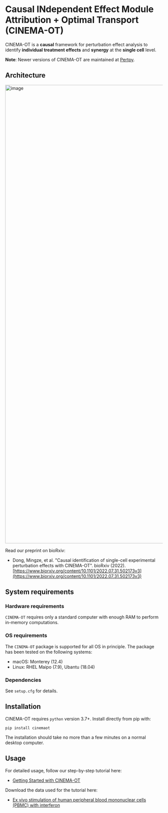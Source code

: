 # Causal INdependent Effect Module Attribution + Optimal Transport (CINEMA-OT)

CINEMA-OT is a **causal** framework for perturbation effect analysis to identify **individual treatment effects** and **synergy** at the **single cell** level. 

**Note**: Newer versions of CINEMA-OT are maintained at [Pertpy](https://github.com/scverse/pertpy).

## Architecture

<img width="1460" alt="image" src="https://user-images.githubusercontent.com/68533876/228745549-8328ea36-25c6-4665-9c68-bab1e1a78ef9.png">


Read our preprint on bioRxiv:

- Dong, Mingze, et al. "Causal identification of single-cell experimental perturbation effects with CINEMA-OT". bioRxiv (2022).
[https://www.biorxiv.org/content/10.1101/2022.07.31.502173v3](https://www.biorxiv.org/content/10.1101/2022.07.31.502173v3)

## System requirements
### Hardware requirements
`CINEMA-OT` requires only a standard computer with enough RAM to perform in-memory computations.
### OS requirements
The `CINEMA-OT` package is supported for all OS in principle. The package has been tested on the following systems:
* macOS: Monterey (12.4)
* Linux: RHEL Maipo (7.9), Ubantu (18.04)
### Dependencies
See `setup.cfg` for details.

## Installation
CINEMA-OT requires `python` version 3.7+.  Install directly from pip with:

    pip install cinemaot

The installation should take no more than a few minutes on a normal desktop computer.


## Usage

For detailed usage, follow our step-by-step tutorial here:

- [Getting Started with CINEMA-OT](https://github.com/vandijklab/CINEMA-OT/blob/main/cinemaot_tutorial.ipynb)

Download the data used for the tutorial here:

- [Ex vivo stimulation of human peripheral blood mononuclear cells (PBMC) with interferon](https://drive.google.com/file/d/1A3rNdgfiXFWhCUOoUfJ-AiY7AAOU0Ie3/view?usp=sharing)
